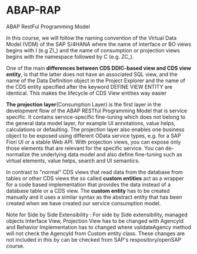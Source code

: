 # ABAP-RAP
ABAP RestFul Programming Model

In this course, we will follow the naming convention of the Virtual Data Model (VDM) of the SAP S/4HANA where the name of interface or BO views begins with <namespace>I (e.g ZI_) and the name of consumption or projection views begins with the namespace followed by <namespace>C (e.g. ZC_).

One of the main **differences between CDS DDIC-based view and CDS view entity**, is that the latter does not have an associated SQL view, and the name of the Data Definition object in the Project Explorer and the name of the CDS entity specified after the keyword DEFINE VIEW ENTITY are identical. This makes the lifecycle of CDS View entities way easier

**The projection layer**(Consumption Layer) is the first layer in the development flow of the ABAP RESTful Programming Model that is service specific. It contains service-specific fine-tuning which does not belong to the general data model layer, for example UI annotations, value helps, calculations or defaulting. The projection layer also enables one business object to be exposed using different OData service types, e.g. for a SAP Fiori UI or a stable Web API.
With projection views, you can expose only those elements that are relevant for the specific service. You can de-normalize the underlying data model and also define fine-tuning such as virtual elements, value helps, search and UI semantics.

In contrast to "normal" CDS views that read data from the database from tables or other CDS views the so called **custom entities** act as a wrapper for a code based implementation that provides the data instead of a database table or a CDS view. The **custom entity** has to be created manually and it uses a similar syntax as the abstract entity that has been created when we have created our service consumption model.

Note for Side by Side Extensibility : For side by Side extensibility, managed objects Interface View, Projection View has to be changed with AgencyId and Behavior Implementation has to changed where validateAgency method will not check the AgencyId from Custom entity class. These changes are not included in this by can be checked from SAP's respository/openSAP course.
